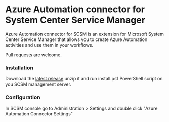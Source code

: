 # Azure Automation connector for System Center Service Manager

Azure Automation connector for SCSM is an extension for Microsoft System Center Service Manager that allows you to create Azure Automation activities and use them in your workflows.

Pull requests are welcome.

### Installation

Download the [latest release](https://github.com/jurepurgar/aa-scsm-connector/releases/latest) unzip it and run install.ps1 PowerShell script on you SCSM management server.

### Configuration

In SCSM console go to Administration > Settings and double click "Azure Automation Connector Settings"

